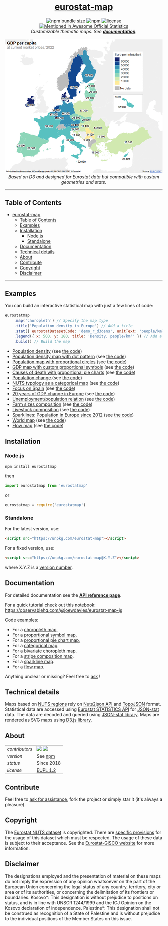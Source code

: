 <div align="center">

# [eurostat-map](https://github.com/eurostat/eurostat-map)

</div>

<div align="center">
  <img src="https://img.shields.io/bundlephobia/min/eurostat-map" alt="npm bundle size">
  <img src="https://img.shields.io/npm/v/eurostat-map" alt="npm">
  <img src="https://img.shields.io/badge/license-EUPL-success" alt="license">
  <a href="http://www.awesomeofficialstatistics.org"><img src="https://awesome.re/mentioned-badge.svg" alt="Mentioned in Awesome Official Statistics"></a>
</div>

<div align="center">
  <em>Customizable thematic maps. See <strong><a href="docs/reference.md">documentation</a></strong>.</em>
</div>

<br>

<div align="center">
<a href="https://eurostat.github.io/eurostat-map/examples/population-density.html" target="_blank"> <img src="https://raw.githubusercontent.com/eurostat/eurostat-map/master/docs/img/examples.gif" alt="examples" width="600"/> </a>
</div>

<div align="center">
<em>Based on D3 and designed for Eurostat data but compatible with custom geometries and stats.</em>
</div>

---

## Table of Contents

- [eurostat-map](#eurostat-map)
    - [Table of Contents](#table-of-contents)
    - [Examples](#examples)
    - [Installation](#installation)
        - [Node.js](#nodejs)
        - [Standalone](#standalone)
    - [Documentation](#documentation)
    - [Technical details](#technical-details)
    - [About](#about)
    - [Contribute](#contribute)
    - [Copyright](#copyright)
    - [Disclaimer](#disclaimer)

---

## Examples

You can build an interactive statistical map with just a few lines of code:

```javascript
eurostatmap
    .map('choropleth') // Specify the map type
    .title('Population density in Europe') // Add a title
    .stat({ eurostatDatasetCode: 'demo_r_d3dens', unitText: 'people/km²' }) // Configure dataset
    .legend({ x: 500, y: 180, title: 'Density, people/km²' }) // Add a legend
    .build() // Build the map
```

- [Population density](https://eurostat.github.io/eurostat-map/examples/population-density.html) (see [the code](https://github.com/eurostat/eurostat-map/blob/master/examples/population-density.html))
- [Population density map with dot pattern](https://eurostat.github.io/eurostat-map/examples/population-dot-density.html) (see [the code](https://github.com/eurostat/eurostat-map/blob/master/examples/population-dot-density.html))
- [Population map with proportional circles](https://eurostat.github.io/eurostat-map/examples/prop-circles.html) (see [the code](https://github.com/eurostat/eurostat-map/blob/master/examples/prop-circles.html))
- [GDP map with custom proportional symbols](https://eurostat.github.io/eurostat-map/examples/prop-symbols.html) (see [the code](https://github.com/eurostat/eurostat-map/blob/master/examples/prop-symbols.html))
- [Causes of death with proportional pie charts](https://eurostat.github.io/eurostat-map/examples/prop-piecharts.html) (see [the code](https://github.com/eurostat/eurostat-map/blob/master/examples/prop-piecharts.html))
- [Population change ](https://eurostat.github.io/eurostat-map/examples/population-change.html) (see [the code](https://github.com/eurostat/eurostat-map/blob/master/examples/population-change.html))
- [NUTS typology as a categorical map](https://eurostat.github.io/eurostat-map/examples/categorical.html) (see [the code](https://github.com/eurostat/eurostat-map/blob/master/examples/categorical.html))
- [Focus on Spain](https://eurostat.github.io/eurostat-map/examples/spain.html) (see [the code](https://github.com/eurostat/eurostat-map/blob/master/examples/spain.html))
- [20 years of GDP change in Europe](https://eurostat.github.io/eurostat-map/examples/small_multiple.html) (see [the code](https://github.com/eurostat/eurostat-map/blob/master/examples/small_multiple.html))
- [Unemployment/population relation](https://eurostat.github.io/eurostat-map/examples/pop-unemploy-bivariate.html) (see [the code](https://github.com/eurostat/eurostat-map/blob/master/examples/pop-unemploy-bivariate.html))
- [Farm sizes composition](https://eurostat.github.io/eurostat-map/examples/farm_size.html) (see [the code](https://github.com/eurostat/eurostat-map/blob/master/examples/farm_size.html))
- [Livestock composition](https://eurostat.github.io/eurostat-map/examples/livestock_composition.html) (see [the code](https://github.com/eurostat/eurostat-map/blob/master/examples/livestock_composition.html))
- [Sparklines: Population in Europe since 2012](https://eurostat.github.io/eurostat-map/examples/sparklines.html) (see [the code](https://github.com/eurostat/eurostat-map/blob/master/examples/sparklines.html))
- [World map](https://eurostat.github.io/eurostat-map/examples/world.html) (see [the code](https://github.com/eurostat/eurostat-map/blob/master/examples/world.html))
- [Flow map](https://eurostat.github.io/eurostat-map/examples/flowmap.html) (see [the code](https://github.com/eurostat/eurostat-map/blob/master/examples/flowmap.html))

## Installation

### Node.js

```npm
npm install eurostatmap
```

then

```javascript
import eurostatmap from 'eurostatmap'
```

or

```javascript
eurostatmap = require('eurostatmap')
```

### Standalone

For the latest version, use:

```html
<script src="https://unpkg.com/eurostat-map"></script>
```

For a fixed version, use:

```html
<script src="https://unpkg.com/eurostat-map@X.Y.Z"></script>
```

where X.Y.Z is a [version number](https://www.npmjs.com/package/eurostat-map?activeTab=versions).

## Documentation

For detailed documentation see the **[API reference page](docs/reference.md)**.

For a quick tutorial check out this notebook:
https://observablehq.com/@joewdavies/eurostat-map-js

Code examples:

- For a [choropleth map](docs/reference.md#choropleth-map),
- For a [proportional symbol map](docs/reference.md#proportional-symbol-map),
- For a [proportional pie chart map](docs/reference.md#proportional-pie-chart-map),
- For a [categorical map](docs/reference.md#categorical-map).
- For a [bivariate choropleth map](docs/reference.md#bivariate-choropleth-map).
- For a [stripe composition map](docs/reference.md#stripe-composition-map).
- For a [sparkline map](docs/reference.md#sparkline-map).
- For a [flow map](docs/reference.md#flow-map).

Anything unclear or missing? Feel free to [ask](https://github.com/eurostat/eurostat.js/issues/new) !

## Technical details

Maps based on [NUTS regions](http://ec.europa.eu/eurostat/web/nuts/overview) rely on [Nuts2json API](https://github.com/eurostat/Nuts2json) and [TopoJSON](https://github.com/mbostock/topojson/wiki) format. Statistical data are accessed using [Eurostat STATISTICS API](https://wikis.ec.europa.eu/display/EUROSTATHELP/API+-+Getting+started+with+statistics+API) for [JSON-stat](https://json-stat.org/) data. The data are decoded and queried using [JSON-stat library](https://json-stat.com/). Maps are rendered as SVG maps using [D3.js library](https://d3js.org/).

## About

|                |                                                                                                                                                                                       |
| -------------- | ------------------------------------------------------------------------------------------------------------------------------------------------------------------------------------- |
| _contributors_ | [<img src="https://github.com/jgaffuri.png" height="40" />](https://github.com/jgaffuri) [<img src="https://github.com/JoeWDavies.png" height="40" />](https://github.com/JoeWDavies) |
| _version_      | See [npm](https://www.npmjs.com/package/eurostat-map?activeTab=versions)                                                                                                              |
| _status_       | Since 2018                                                                                                                                                                            |
| _license_      | [EUPL 1.2](https://github.com/eurostat/Nuts2json/blob/master/LICENSE)                                                                                                                 |

## Contribute

Feel free to [ask for assistance](https://github.com/eurostat/eurostat.js/issues/new), fork the project or simply star it (it's always a pleasure).

## Copyright

The [Eurostat NUTS dataset](http://ec.europa.eu/eurostat/web/nuts/overview) is copyrighted. There are [specific provisions](https://ec.europa.eu/eurostat/web/gisco/geodata/reference-data/administrative-units-statistical-units) for the usage of this dataset which must be respected. The usage of these data is subject to their acceptance. See the [Eurostat-GISCO website](http://ec.europa.eu/eurostat/web/gisco/geodata/reference-data/administrative-units-statistical-units/nuts) for more information.

## Disclaimer

The designations employed and the presentation of material on these maps do not imply the expression of any opinion whatsoever on the part of the European Union concerning the legal status of any country, territory, city or area or of its authorities, or concerning the delimitation of its frontiers or boundaries. Kosovo*: This designation is without prejudice to positions on status, and is in line with UNSCR 1244/1999 and the ICJ Opinion on the Kosovo declaration of independence. Palestine*: This designation shall not be construed as recognition of a State of Palestine and is without prejudice to the individual positions of the Member States on this issue.
